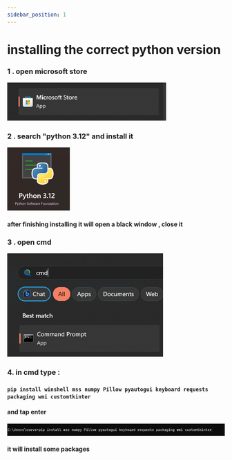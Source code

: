 ```yaml
---
sidebar_position: 1
---
```


# installing the correct python version

### 1 . open microsoft store
![image](msstore.png)

### 2 . search "python 3.12" and install it 

![image](python.png)

#### after finishing installing it will open a black window , close it 

### 3 . open cmd 
![image](cmd.png)

### 4. in cmd type :
#### ``pip install winshell mss numpy Pillow pyautogui keyboard requests packaging wmi customtkinter``
#### and tap enter
![image](pip.png)
#### it will install some packages 